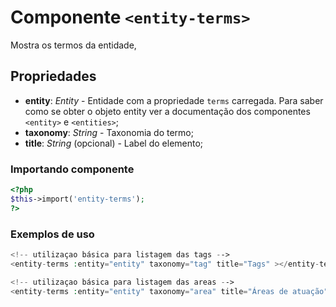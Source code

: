 # Componente `<entity-terms>`
Mostra os termos da entidade,
  
## Propriedades
- **entity**: *Entity* - Entidade com a propriedade `terms` carregada. Para saber como se obter o objeto entity ver a documentação dos componentes `<entity>` e `<entities>`;
- **taxonomy**: *String* - Taxonomia do termo;
- **title**: *String* (opcional) - Label do elemento;

### Importando componente
```PHP
<?php 
$this->import('entity-terms');
?>
```
### Exemplos de uso
```PHP
<!-- utilizaçao básica para listagem das tags -->
<entity-terms :entity="entity" taxonomy="tag" title="Tags" ></entity-terms>

<!-- utilizaçao básica para listagem das areas -->
<entity-terms :entity="entity" taxonomy="area" title="Áreas de atuação" ></entity-terms>
```
